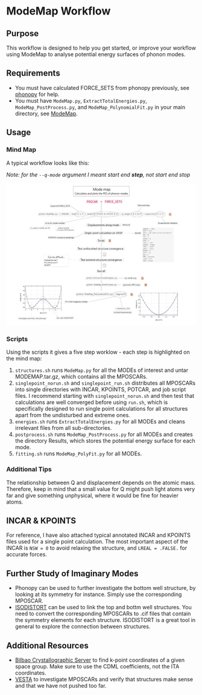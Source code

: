 # ModeMap Workflow
## Purpose
This workflow is designed to help you get started, or improve your workflow using ModeMap to analyse potential energy surfaces of phonon modes.

## Requirements
- You must have calculated FORCE_SETS from phonopy previously, see [phonopy](../phonopy) for help.
- You must have `ModeMap.py`, `ExtractTotalEnergies.py`, `ModeMap_PostProcess.py`, and `ModeMap_PolynomialFit.py` in your main directory, see [ModeMap](https://github.com/JMSkelton/ModeMap).

## Usage 
### Mind Map
A typical workflow looks like this:

*Note: for the `--q-mode` argument I meant start end **step**, not start end stop*

![](diagramme_modemap.png)
### Scripts
Using the scripts it gives a five step worklow - each step is highlighted on the mind map:
1. `structures.sh` runs `ModeMap.py` for all the MODEs of interest and untar MODEMAP.tar.gz, which contains all the MPOSCARs. 
2. `singlepoint_norun.sh` and `singlepoint_run.sh` distributes all MPOSCARs into single directories with INCAR, KPOINTS, POTCAR, and job script files. I recommend starting with `singlepoint_norun.sh` and then test that calculations are well converged before using `run.sh`, which is specifically designed to run single point calculations for all structures apart from the undisturbed and extreme ones.
3. `energies.sh` runs `ExtractTotalEnergies.py` for all MODEs and cleans irrelevant files from all sub-directories. 
4. `postprocess.sh` runs `ModeMap_PostProcess.py` for all MODEs and creates the directory Results, which stores the potential energy surface for each mode.
5. `fitting.sh` runs `ModeMap_PolyFit.py` for all MODEs.

### Additional Tips
The relationship between Q and displacement depends on the atomic mass. Therefore, keep in mind that a small value for Q might push light atoms very far and give something unphysical, where it would be fine for heavier atoms. 

## INCAR & KPOINTS
For reference, I have also attached typical annotated INCAR and KPOINTS files used for a single point calculation. The most important aspect of the INCAR is `NSW = 0` to avoid relaxing the structure, and `LREAL = .FALSE.` for accurate forces.

## Further Study of Imaginary Modes
- Phonopy can be used to further investigate the bottom well structure, by looking at its symmetry for instance. Simply use the corresponding MPOSCAR.
- [ISODISTORT](https://stokes.byu.edu/iso/isodistort.php) can be used to link the top and bottm well structures. You need to convert the corresponding MPOSCARs to .cif files that contain the symmetry elements for each structure. ISODISTORT is a great tool in general to explore the connection between structures.

## Additional Resources
- [Bilbao Crystallographic Server](https://www.cryst.ehu.es/cryst/get_kvec.html) to find k-point coordinates of a given space group. Make sure to use the CDML coefficients, not the ITA coordinates.
- [VESTA](http://jp-minerals.org/vesta/en/) to investigate MPOSCARs and verify that structures make sense and that we have not pushed too far.
